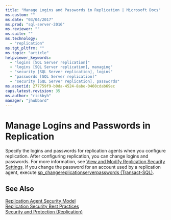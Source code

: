 ```yaml
---
title: "Manage Logins and Passwords in Replication | Microsoft Docs"
ms.custom: ""
ms.date: "03/04/2017"
ms.prod: "sql-server-2016"
ms.reviewer: ""
ms.suite: ""
ms.technology: 
  - "replication"
ms.tgt_pltfrm: ""
ms.topic: "article"
helpviewer_keywords: 
  - "logins [SQL Server replication]"
  - "logins [SQL Server replication], managing"
  - "security [SQL Server replication], logins"
  - "passwords [SQL Server replication]"
  - "security [SQL Server replication], passwords"
ms.assetid: 277759f9-b0da-4524-8abe-0460cdab69ec
caps.latest.revision: 35
ms.author: "rickbyh"
manager: "jhubbard"
---
```

# Manage Logins and Passwords in Replication
  Specify the logins and passwords for replication agents when you configure replication. After configuring replication, you can change logins and passwords. For more information, see [View and Modify Replication Security Settings](../../../relational-databases/replication/security/view-and-modify-replication-security-settings.md). If you change the password for an account used by a replication agent, execute [sp_changereplicationserverpasswords &#40;Transact-SQL&#41;](../../../relational-databases/reference/system-stored-procedures/sp-changereplicationserverpasswords-transact-sql.md).  
  
## See Also  
 [Replication Agent Security Model](../../../relational-databases/replication/security/replication-agent-security-model.md)   
 [Replication Security Best Practices](../../../relational-databases/replication/security/replication-security-best-practices.md)   
 [Security and Protection &#40;Replication&#41;](../../../relational-databases/replication/security/security-and-protection-replication.md)  
  
  